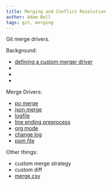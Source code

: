 ```yaml
---
title: Merging and Conflict Resolution
author: Adam Bell
tags: git, merging
---
```

Git merge drivers.

<!--more-->
Background:

* [defining a custom merger driver](https://git-scm.com/docs/gitattributes#_defining_a_custom_merge_driver)
* []()
* []()
* []()

Merge Drivers:

* [po merge](https://github.com/beck/git-po-merge)
* [json merge](https://www.npmjs.com/package/git-json-merge)
* [logfile](https://gist.github.com/seanh/378623)
* [line ending preprocess](http://blog.ezyang.com/2011/07/synthetic-git-merges/)
* [org mode](https://github.com/timoc/org-merge-driver)
* [change log](http://git.savannah.gnu.org/gitweb/?p=gnulib.git;a=blob;f=lib/git-merge-changelog.c;h=9d4bd5c809d7bd0724a535a1da22ccb5e831d38e;hb=HEAD)
* [pom file](https://github.com/ralfth/pom-merge-driver)

Other things:
* custom merge strategy
* custom diff
* [merge csv](http://share.find.coop/doc/ssmerge.html)
